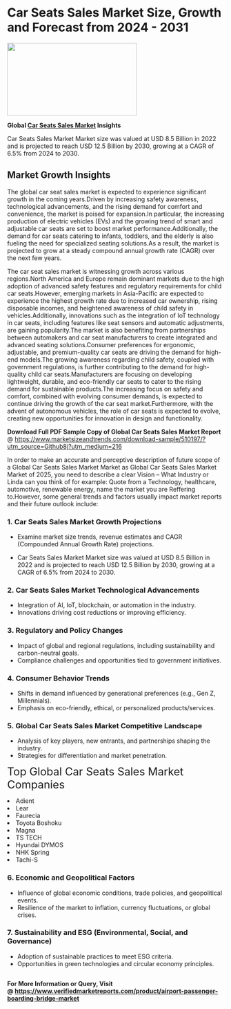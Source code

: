 <H1>Car Seats Sales Market Size, Growth and Forecast from 2024 - 2031</H1><img class="aligncenter size-medium wp-image-584254" src="https://thirdeyenews.in/wp-content/uploads/2024/09/Global-Market-Research-300x168.jpeg" alt="" width="300" height="168" /><p><strong>Global&nbsp;<a href="https://www.marketsizeandtrends.com/download-sample/510197/?utm_source=Github8j?utm_medium=216">Car Seats Sales Market</a> Insights</strong></p><p>Car Seats Sales Market Market size was valued at USD 8.5 Billion in 2022 and is projected to reach USD 12.5 Billion by 2030, growing at a CAGR of 6.5% from 2024 to 2030.</p><p><h2>Market Growth Insights</h2> <p>The global car seat sales market is expected to experience significant growth in the coming years.Driven by increasing safety awareness, technological advancements, and the rising demand for comfort and convenience, the market is poised for expansion.In particular, the increasing production of electric vehicles (EVs) and the growing trend of smart and adjustable car seats are set to boost market performance.Additionally, the demand for car seats catering to infants, toddlers, and the elderly is also fueling the need for specialized seating solutions.As a result, the market is projected to grow at a steady compound annual growth rate (CAGR) over the next few years.</p> <p>The car seat sales market is witnessing growth across various regions.North America and Europe remain dominant markets due to the high adoption of advanced safety features and regulatory requirements for child car seats.However, emerging markets in Asia-Pacific are expected to experience the highest growth rate due to increased car ownership, rising disposable incomes, and heightened awareness of child safety in vehicles.Additionally, innovations such as the integration of IoT technology in car seats, including features like seat sensors and automatic adjustments, are gaining popularity.The market is also benefiting from partnerships between automakers and car seat manufacturers to create integrated and advanced seating solutions.Consumer preferences for ergonomic, adjustable, and premium-quality car seats are driving the demand for high-end models.The growing awareness regarding child safety, coupled with government regulations, is further contributing to the demand for high-quality child car seats.Manufacturers are focusing on developing lightweight, durable, and eco-friendly car seats to cater to the rising demand for sustainable products.The increasing focus on safety and comfort, combined with evolving consumer demands, is expected to continue driving the growth of the car seat market.Furthermore, with the advent of autonomous vehicles, the role of car seats is expected to evolve, creating new opportunities for innovation in design and functionality.<p><span class=""><strong>Download Full PDF Sample Copy of Global Car Seats Sales Market Report</strong> @ <a href="https://www.marketsizeandtrends.com/download-sample/510197/?utm_source=Github8j?utm_medium=216" target="_blank">https://www.marketsizeandtrends.com/download-sample/510197/?utm_source=Github8j?utm_medium=216</a></span></p><p>In order to make an accurate and perceptive description of future scope of a Global&nbsp;Car Seats Sales Market Market as Global&nbsp;Car Seats Sales Market Market of 2025, you need to describe a clear Vision &ndash; What Industry or Linda can you think of for example: Quote from a Technology, healthcare, automotive, renewable energy, name the market you are Reffering to.However, some general trends and factors usually impact market reports and their future outlook include:</p><h3>1.&nbsp;<strong>Car Seats Sales Market Growth Projections</strong></h3><ul><li>Examine market size trends, revenue estimates and CAGR (Compounded Annual Growth Rate) projections.</li><li><p>Car Seats Sales Market Market size was valued at USD 8.5 Billion in 2022 and is projected to reach USD 12.5 Billion by 2030, growing at a CAGR of 6.5% from 2024 to 2030.</p></li></ul><h3>2.&nbsp;<strong>Car Seats Sales Market Technological Advancements</strong></h3><ul><li>Integration of AI, IoT, blockchain, or automation in the industry.</li><li>Innovations driving cost reductions or improving efficiency.</li></ul><h3>3.&nbsp;<strong>Regulatory and Policy Changes</strong></h3><ul><li>Impact of global and regional regulations, including sustainability and carbon-neutral goals.</li><li>Compliance challenges and opportunities tied to government initiatives.</li></ul><h3>4.&nbsp;<strong>Consumer Behavior Trends</strong></h3><ul><li>Shifts in demand influenced by generational preferences (e.g., Gen Z, Millennials).</li><li>Emphasis on eco-friendly, ethical, or personalized products/services.</li></ul><h3>5.&nbsp;<strong>Global Car Seats Sales Market Competitive Landscape</strong></h3><ul><li>Analysis of key players, new entrants, and partnerships shaping the industry.</li><li>Strategies for differentiation and market penetration.</li></ul><p data-pm-slice="1 1 []"><span style="color: inherit; font-family: inherit; font-size: 25px;">Top Global Car Seats Sales Market Companies</span></p><div class="" data-test-id=""><p><li>Adient</li><li> Lear</li><li> Faurecia</li><li> Toyota Boshoku</li><li> Magna</li><li> TS TECH</li><li> Hyundai DYMOS</li><li> NHK Spring</li><li> Tachi-S</li></p></div><h3>6.&nbsp;<strong>Economic and Geopolitical Factors</strong></h3><ul><li>Influence of global economic conditions, trade policies, and geopolitical events.</li><li>Resilience of the market to inflation, currency fluctuations, or global crises.</li></ul><h3>7.&nbsp;<strong>Sustainability and ESG (Environmental, Social, and Governance)</strong></h3><ul><li>Adoption of sustainable practices to meet ESG criteria.</li><li>Opportunities in green technologies and circular economy principles.</li></ul><h2><strong style="font-size: 14px;">For More Information or Query, Visit @&nbsp;</strong><a style="background-color: #ffffff; font-size: 14px;" href="https://www.marketsizeandtrends.com/report/car-seats-sales-market/" target="_blank">https://www.verifiedmarketreports.com/product/airport-passenger-boarding-bridge-market</a></h2>